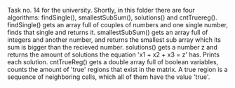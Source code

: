 Task no. 14 for the university. 
Shortly, in this folder there are four algorithms: findSingle(), smallestSubSum(), solutions() and cntTruereg().
findSingle() gets an array full of couples of numbers and one single number, finds that single and returns it.
smallestSubSum() gets an array full of integers and another number, and returns the smallest sub array which its sum is bigger than the recieved number.
solutions() gets a number z and returns the amount of solutions the equation 'x1 + x2 + x3 = z' has. Prints each solution.
cntTrueReg() gets a double array full of boolean variables, counts the amount of 'true' regions that exist in the matrix. A true region is a sequence of neighboring cells, which all of them have the value 'true'.
